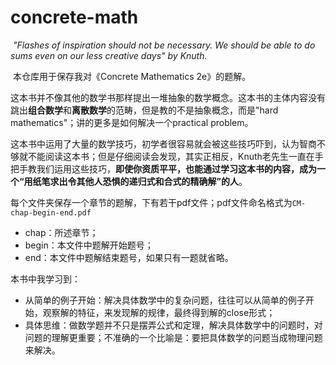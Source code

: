 # concrete-math

​	*"Flashes of inspiration should not be necessary. We should be able to do sums even on our less creative days" by Knuth.*

​	本仓库用于保存我对《Concrete Mathematics 2e》的题解。

​	这本书并不像其他的数学书那样提出一堆抽象的数学概念。这本书的主体内容没有跳出**组合数学**和**离散数学**的范畴，但是教的不是抽象概念，而是"hard mathematics"；讲的更多是如何解决一个practical problem。

​	这本书中运用了大量的数学技巧，初学者很容易就会被这些技巧吓到，认为智商不够就不能阅读这本书；但是仔细阅读会发现，其实正相反，Knuth老先生一直在手把手教我们运用这些技巧，**即使你资质平平，也能通过学习这本书的内容，成为一个“用纸笔求出令其他人恐惧的递归式和合式的精确解”的人**。

​	每个文件夹保存一个章节的题解，下有若干pdf文件；pdf文件命名格式为`CM-chap-begin-end.pdf`
- chap：所述章节；
- begin：本文件中题解开始题号；
- end：本文件中题解结束题号，如果只有一题就省略。

本书中我学习到：
- 从简单的例子开始：解决具体数学中的复杂问题，往往可以从简单的例子开始，观察解的特征，来发现解的规律，最终得到解的close形式；
- 具体思维：做数学题并不只是摆弄公式和定理，解决具体数学中的问题时，对问题的理解更重要；不准确的一个比喻是：要把具体数学的问题当成物理问题来解决。